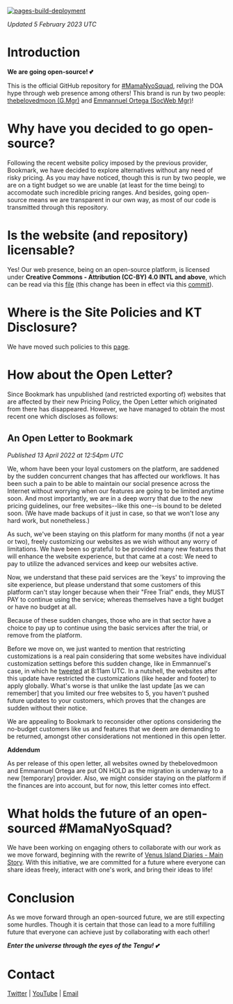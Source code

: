 [![pages-build-deployment](https://github.com/MamaNyoSquad/mamanyosquad.github.io/actions/workflows/pages/pages-build-deployment/badge.svg?branch=deploy)](https://github.com/MamaNyoSquad/mamanyosquad.github.io/actions/workflows/pages/pages-build-deployment)

_Updated 5 February 2023 UTC_

# Introduction

**We are going open-source! :two_hearts:**

This is the official GitHub repository for [#MamaNyoSquad](https://github.com/MamaNyoSquad), reliving the DOA hype through web presence among others! This brand is run by two people: [thebelovedmoon (G.Mgr)](https://github.com/thebelovedmoon) and [Emmannuel Ortega (SocWeb Mgr)](https://github.com/Ortega082)!

# Why have you decided to go open-source?

Following the recent website policy imposed by the previous provider, Bookmark, we have decided to explore alternatives without any need of risky pricing. As you may have noticed, though this is run by two people, we are on a tight budget so we are unable (at least for the time being) to accomodate such incredible pricing ranges. And besides, going open-source means we are transparent in our own way, as most of our code is transmitted through this repository.

# Is the website (and repository) licensable?

Yes! Our web presence, being on an open-source platform, is licensed under **Creative Commons - Attribution (CC-BY) 4.0 INTL and above**, which can be read via this [file](LICENSE) (this change has been in effect via this [commit](https://github.com/MamaNyoSquad/mamanyosquad.github.io/commit/f6bb85a936e4c8991c48118b2ec57646e9a1a337)).

# Where is the Site Policies and KT Disclosure?

We have moved such policies to this [page](https://mamanyosquad.github.io/policies).

# How about the Open Letter?

Since Bookmark has unpublished (and restricted exporting of) websites that are affected by their new Pricing Policy, the Open Letter which originated from there has disappeared. However, we have managed to obtain the most recent one which discloses as follows:

## An Open Letter to Bookmark

_Published 13 April 2022 at 12:54pm UTC_

We, whom have been your loyal customers on the platform, are saddened by the sudden concurrent changes that has affected our workflows. It has been such a pain to be able to maintain our social presence across the Internet without worrying when our features are going to be limited anytime soon. And most importantly, we are in a deep worry that due to the new pricing guidelines, our free websites--like this one--is bound to be deleted soon. (We have made backups of it just in case, so that we won't lose any hard work, but nonetheless.)

As such, we've been staying on this platform for many months (if not a year or two), freely customizing our websites as we wish without any worry of limitations. We have been so grateful to be provided many new features that will enhance the website experience, but that came at a cost: We need to pay to utilize the advanced services and keep our websites active.

Now, we understand that these paid services are the 'keys' to improving the site experience, but please understand that some customers of this platform can't stay longer because when their "Free Trial" ends, they MUST PAY to continue using the service; whereas themselves have a tight budget or have no budget at all.

Because of these sudden changes, those who are in that sector have a choice to pay up to continue using the basic services after the trial, or remove from the platform.

Before we move on, we just wanted to mention that restricting customizations is a real pain considering that some websites have individual customization settings before this sudden change, like in Emmannuel's case, in which he [tweeted](https://mobile.twitter.com/Ortega082/status/1513791911919644675) at 8:11am UTC. In a nutshell, the websites after this update have restricted the customizations (like header and footer) to apply globally. What's worse is that unlike the last update [as we can remember] that you limited our free websites to 5, you haven't pushed future updates to your customers, which proves that the changes are sudden without their notice.

We are appealing to Bookmark to reconsider other options considering the no-budget customers like us and features that we deem are demanding to be returned, amongst other considerations not mentioned in this open letter.

**Addendum**

As per release of this open letter, all websites owned by thebelovedmoon and Emmannuel Ortega are put ON HOLD as the migration is underway to a new [temporary] provider. Also, we might consider staying on the platform if the finances are into account, but for now, this letter comes into effect.

# What holds the future of an open-sourced #MamaNyoSquad?

We have been working on engaging others to collaborate with our work as we move forward, beginning with the rewrite of [Venus Island Diaries - Main Story](https://bit.ly/VIDiariesRealTime). With this initiative, we are committed for a future where everyone can share ideas freely, interact with one's work, and bring their ideas to life!

# Conclusion

As we move forward through an open-sourced future, we are still expecting some hurdles. Though it is certain that those can lead to a more fulfilling future that everyone can achieve just by collaborating with each other!

***Enter the universe through the eyes of the Tengu! 💕***

# Contact

[Twitter](https://mobile.twitter.com/MamaNyoSquad) | [YouTube](https://youtube.com/channel/UC2YiXR9cWXJp0adN7x51qVQ) | [Email](mailto:mamanyosquad@outlook.com)
